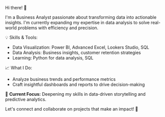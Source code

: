  Hi there! 👋  

I'm a Business Analyst passionate about transforming data into actionable insights. I'm currently expanding my expertise in data analysis to solve real-world problems with efficiency and precision.  

💡 Skills & Tools: 
- Data Visualization: Power BI, Advanced Excel, Lookers Studio, SQL
- Data Analysis: Business insights, customer retention strategies  
- Learning: Python for data analysis, SQL  

📈 What I Do:  
- Analyze business trends and performance metrics  
- Craft insightful dashboards and reports to drive decision-making  

🚀 **Current Focus:** Deepening my skills in data-driven storytelling and predictive analytics.  

Let's connect and collaborate on projects that make an impact! 🌟  

<!---
yuvinegi/yuvinegi is a ✨ special ✨ repository because its `README.md` (this file) appears on your GitHub profile.
You can click the Preview link to take a look at your changes.
--->
